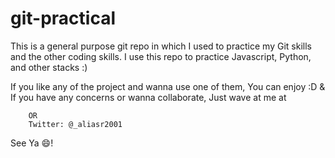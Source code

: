 # git-practical

This is a general purpose git repo in which I used to practice my Git skills and the other coding skills. I use this repo to practice Javascript, Python, and other stacks :)

If you like any of the project and wanna use one of them, You can enjoy :D
& 
If you have any concerns or wanna collaborate, Just wave at me at 
``` Email: asr.studio2001@gmail.com 
    OR
    Twitter: @_aliasr2001 
```
See Ya 😄!
